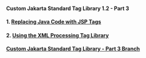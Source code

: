 #### Custom Jakarta Standard Tag Library 1.2 - Part 3


#### 1. [Replacing Java Code with JSP Tags](jee8jstlcustomtags.md)

#### 2. [Using the XML Processing Tag Library](jee8jstlxml.md)

#### [Custom Jakarta Standard Tag Library - Part 3 Branch](https://github.com/NicorDesignsLLC/JakartaJEEWebDevelopment/tree/jee8-jstl-part3)
    

